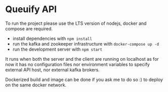 # Queuify API

To run the project please use the LTS version of nodejs, docker and compose are required.

- install dependencies with `npm install`
- run the kafka and zookeeper infrastructure with `docker-compose up -d`
- run the development server with `npm start`

It runs when both the server and the client are running on localhost as
for now it has no configuration files nor environment variables to specify
external API host, nor external kafka brokers.

Dockerized build and image can be done if you ask me to do so :) to deploy on the same
docker network.
